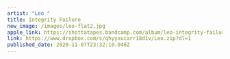 ```yaml
---
artist: "Leo "
title: Integrity Failure
new_image: /images/leo-flat2.jpg
apple_link: https://shottatapes.bandcamp.com/album/leo-integrity-failure
link: https://www.dropbox.com/s/qhyyxucarr18d1v/Leo.zip?dl=1
published_date: 2020-11-07T23:32:10.046Z
---
```

